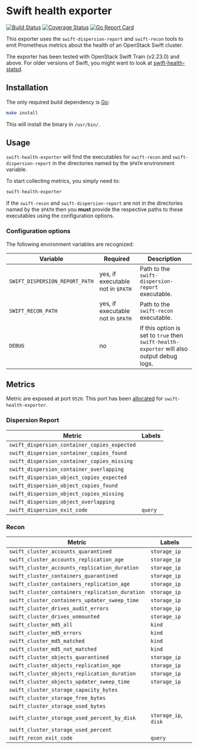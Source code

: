 # Swift health exporter

[![Build Status](https://travis-ci.org/sapcc/swift-health-exporter.svg?branch=master)](https://travis-ci.org/sapcc/swift-health-exporter)
[![Coverage Status](https://coveralls.io/repos/github/sapcc/swift-health-exporter/badge.svg?branch=master)](https://coveralls.io/github/sapcc/swift-health-exporter?branch=master)
[![Go Report Card](https://goreportcard.com/badge/github.com/sapcc/swift-health-exporter)](https://goreportcard.com/report/github.com/sapcc/swift-health-exporter)

This exporter uses the `swift-dispersion-report` and `swift-recon` tools to
emit Prometheus metrics about the health of an OpenStack Swift cluster.

The exporter has been tested with OpenStack Swift Train (v2.23.0) and above.
For older versions of Swift, you might want to look at
[swift-health-statsd](https://github.com/sapcc/swift-health-statsd).

## Installation

The only required build dependency is [Go](https://golang.org/):

```sh
make install
```

This will install the binary in `/usr/bin/`.

## Usage

`swift-health-exporter` will find the executables for `swift-recon` and
`swift-dispersion-report` in the directories named by the `$PATH` environment
variable.

To start collecting metrics, you simply need to:

```sh
swift-health-exporter
```

If the `swift-recon` and `swift-dispersion-report` are not in the directories
named by the `$PATH` then you **must** provide the respective paths to
these executables using the configuration options.

### Configuration options

The following environment variables are recognized:

| Variable                       | Required                          | Description                                                                               |
| ----------------               | ----------------                  | ----------------                                                                          |
| `SWIFT_DISPERSION_REPORT_PATH` | yes, if executable not in `$PATH` | Path to the `swift-dispersion-report` executable.                                         |
| `SWIFT_RECON_PATH`             | yes, if executable not in `$PATH` | Path to the `swift-recon` executable.                                                     |
| `DEBUG`                        | no                                | If this option is set to `true` then `swift-health-exporter` will also output debug logs. |

## Metrics

Metric are exposed at port `9520`. This port has been
[allocated](https://github.com/prometheus/prometheus/wiki/Default-port-allocations)
for `swift-health-exporter`.

### Dispersion Report

| Metric                                       | Labels      |
| ----------------                             | ----------- |
| `swift_dispersion_container_copies_expected` |             |
| `swift_dispersion_container_copies_found`    |             |
| `swift_dispersion_container_copies_missing`  |             |
| `swift_dispersion_container_overlapping`     |             |
| `swift_dispersion_object_copies_expected`    |             |
| `swift_dispersion_object_copies_found`       |             |
| `swift_dispersion_object_copies_missing`     |             |
| `swift_dispersion_object_overlapping`        |             |
| `swift_dispersion_exit_code`                 | `query`     |

### Recon

| Metric                                          | Labels               |
| ----------------                                | -----------          |
| `swift_cluster_accounts_quarantined`            | `storage_ip`         |
| `swift_cluster_accounts_replication_age`        | `storage_ip`         |
| `swift_cluster_accounts_replication_duration`   | `storage_ip`         |
| `swift_cluster_containers_quarantined`          | `storage_ip`         |
| `swift_cluster_containers_replication_age`      | `storage_ip`         |
| `swift_cluster_containers_replication_duration` | `storage_ip`         |
| `swift_cluster_containers_updater_sweep_time`   | `storage_ip`         |
| `swift_cluster_drives_audit_errors`             | `storage_ip`         |
| `swift_cluster_drives_unmounted`                | `storage_ip`         |
| `swift_cluster_md5_all`                         | `kind`               |
| `swift_cluster_md5_errors`                      | `kind`               |
| `swift_cluster_md5_matched`                     | `kind`               |
| `swift_cluster_md5_not_matched`                 | `kind`               |
| `swift_cluster_objects_quarantined`             | `storage_ip`         |
| `swift_cluster_objects_replication_age`         | `storage_ip`         |
| `swift_cluster_objects_replication_duration`    | `storage_ip`         |
| `swift_cluster_objects_updater_sweep_time`      | `storage_ip`         |
| `swift_cluster_storage_capacity_bytes`          |                      |
| `swift_cluster_storage_free_bytes`              |                      |
| `swift_cluster_storage_used_bytes`              |                      |
| `swift_cluster_storage_used_percent_by_disk`    | `storage_ip`, `disk` |
| `swift_cluster_storage_used_percent`            |                      |
| `swift_recon_exit_code`                         | `query`              |

